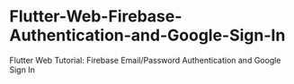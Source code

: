 # Flutter-Web-Firebase-Authentication-and-Google-Sign-In
Flutter Web Tutorial: Firebase Email/Password Authentication and Google Sign In
